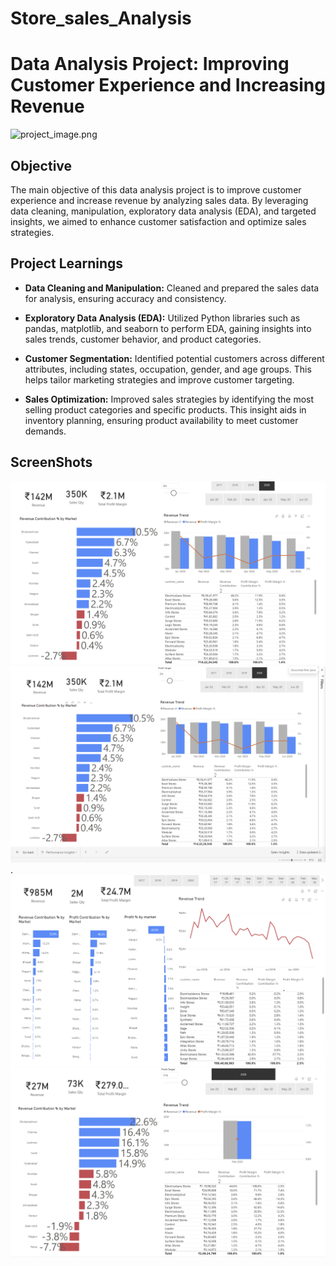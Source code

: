 # Store_sales_Analysis
# Data Analysis Project: Improving Customer Experience and Increasing Revenue

![project_image.png ](https://synder.com/blog/wp-content/uploads/sites/5/2023/04/data-driven-analytics-and-why-its-important.jpg)

## Objective

The main objective of this data analysis project is to improve customer experience and increase revenue by analyzing sales data. By leveraging data cleaning, manipulation, exploratory data analysis (EDA), and targeted insights, we aimed to enhance customer satisfaction and optimize sales strategies.

## Project Learnings

- **Data Cleaning and Manipulation:** Cleaned and prepared the sales data for analysis, ensuring accuracy and consistency.

- **Exploratory Data Analysis (EDA):** Utilized Python libraries such as pandas, matplotlib, and seaborn to perform EDA, gaining insights into sales trends, customer behavior, and product categories.

- **Customer Segmentation:** Identified potential customers across different attributes, including states, occupation, gender, and age groups. This helps tailor marketing strategies and improve customer targeting.

- **Sales Optimization:** Improved sales strategies by identifying the most selling product categories and specific products. This insight aids in inventory planning, ensuring product availability to meet customer demands.

## ScreenShots
![project_image.png ](https://github.com/Mahendrak1999/Store_sales_Analysis/blob/master/ScreenShot/Screenshot%202024-07-09%20111629.png)
![project_image.png ](https://github.com/Mahendrak1999/Store_sales_Analysis/blob/master/ScreenShot/Screenshot%202024-07-09%20111641.png).
![project_image.png ](https://github.com/Mahendrak1999/Store_sales_Analysis/blob/master/ScreenShot/Screenshot%202024-07-09%20111746.png)
![project_image.png ](https://github.com/Mahendrak1999/Store_sales_Analysis/blob/master/ScreenShot/Screenshot%202024-07-09%20111824.png)



